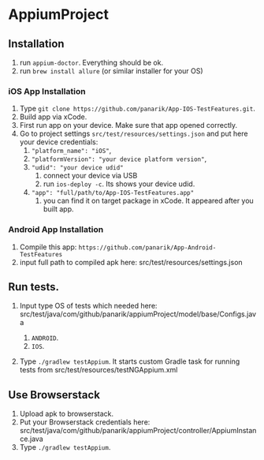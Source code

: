 # AppiumProject

## Installation
1. run `appium-doctor`. Everything should be ok.
2. run `brew install allure` (or similar installer for your OS)

### iOS App Installation
1. Type `git clone https://github.com/panarik/App-IOS-TestFeatures.git`.
2. Build app via xCode.
3. First run app on your device. Make sure that app opened correctly.
4. Go to project settings `src/test/resources/settings.json` and put here your device credentials:
   1. `"platform_name": "iOS"`,
   2. `"platformVersion": "your device platform version"`,
   3. `"udid": "your device udid"`
      1. connect your device via USB 
      2. run `ios-deploy -c`. Its shows your device udid.
   4. `"app": "full/path/to/App-IOS-TestFeatures.app"`
      1. you can find it on target package in xCode. It appeared after you built app.

### Android App Installation
1. Compile this app: `https://github.com/panarik/App-Android-TestFeatures`
2. input full path to compiled apk here: src/test/resources/settings.json

## Run tests.
1. Input type OS of tests which needed here: src/test/java/com/github/panarik/appiumProject/model/base/Configs.java
   1. `ANDROID`.
   2. `IOS`.

2. Type `./gradlew testAppium`. 
      It starts custom Gradle task for running tests from src/test/resources/testNGAppium.xml

## Use Browserstack
1. Upload apk to browserstack.
2. Put your Browserstack credentials here: src/test/java/com/github/panarik/appiumProject/controller/AppiumInstance.java
3. Type `./gradlew testAppium`.